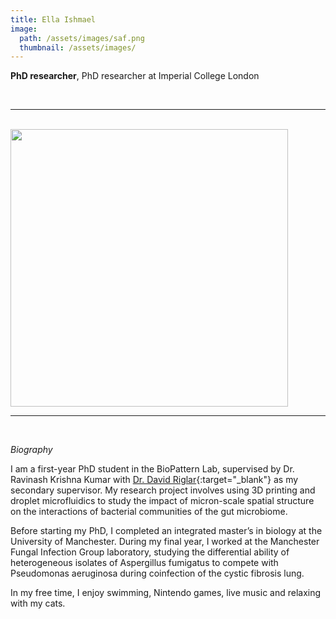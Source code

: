 ```yaml
---
title: Ella Ishmael
image: 
  path: /assets/images/saf.png 
  thumbnail: /assets/images/
---
```


**PhD researcher**, PhD researcher at Imperial College London

<br>

***

<br>


<img src ="/assets/images/" width="444" heigth="444">


<br>

***

<br>


*Biography*

I am a first-year PhD student in the BioPattern Lab, supervised by Dr. Ravinash Krishna Kumar with [Dr. David Riglar](https://profiles.imperial.ac.uk/d.riglar){:target="_blank"} as my secondary supervisor. My research project involves using 3D printing and droplet microfluidics to study the impact of micron-scale spatial structure on the interactions of bacterial communities of the gut microbiome.

Before starting my PhD, I completed an integrated master’s in biology at the University of Manchester. During my final year, I worked at the Manchester Fungal Infection Group laboratory, studying the differential ability of heterogeneous isolates of Aspergillus fumigatus to compete with Pseudomonas aeruginosa during coinfection of the cystic fibrosis lung.

In my free time, I enjoy swimming, Nintendo games, live music and relaxing with my cats.

